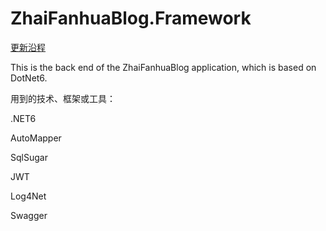 # ZhaiFanhuaBlog.Framework



[更新沿程](UpdateTimeline.md)

This is the back end of the ZhaiFanhuaBlog application, which is based on DotNet6.



用到的技术、框架或工具：

.NET6

AutoMapper

SqlSugar

JWT

Log4Net

Swagger

